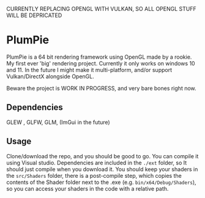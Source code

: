 CURRENTLY REPLACING OPENGL WITH VULKAN, SO ALL OPENGL STUFF WILL BE DEPRICATED

# PlumPie

PlumPie is a 64 bit rendering framework using OpenGL made by a rookie. My first ever 'big' rendering project.
Currently it only works on windows 10 and 11.
In the future I might make it multi-platform, and/or support Vulkan/DirectX alongside OpenGL.

Beware the project is WORK IN PROGRESS, and very bare bones right now.

## Dependencies

GLEW , GLFW, GLM, (ImGui in the future)

## Usage

Clone/download the repo, and you should be good to go. You can compile it using Visual studio. Dependencies are included in the `./ext` folder, so It should just compile when you download it. You should keep your shaders in the `src/Shaders` folder, there is a post-compile step, which copies the contents of the Shader folder next to the .exe (e.g. `bin/x64/Debug/Shaders`), so you can access your shaders in the code with a relative path.

